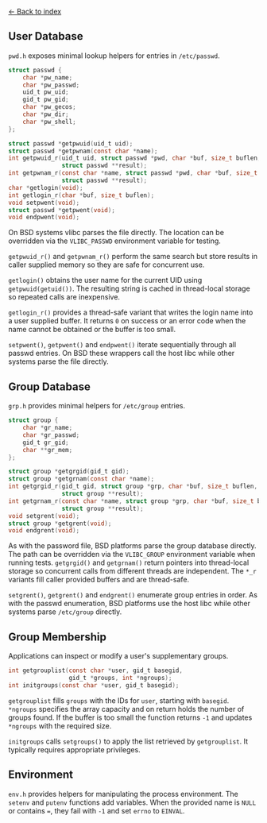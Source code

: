 [← Back to index](index.md)

## User Database

`pwd.h` exposes minimal lookup helpers for entries in `/etc/passwd`.

```c
struct passwd {
    char *pw_name;
    char *pw_passwd;
    uid_t pw_uid;
    gid_t pw_gid;
    char *pw_gecos;
    char *pw_dir;
    char *pw_shell;
};

struct passwd *getpwuid(uid_t uid);
struct passwd *getpwnam(const char *name);
int getpwuid_r(uid_t uid, struct passwd *pwd, char *buf, size_t buflen,
               struct passwd **result);
int getpwnam_r(const char *name, struct passwd *pwd, char *buf, size_t buflen,
               struct passwd **result);
char *getlogin(void);
int getlogin_r(char *buf, size_t buflen);
void setpwent(void);
struct passwd *getpwent(void);
void endpwent(void);
```

On BSD systems vlibc parses the file directly. The location can be
overridden via the `VLIBC_PASSWD` environment variable for testing.

`getpwuid_r()` and `getpwnam_r()` perform the same search but store
results in caller supplied memory so they are safe for concurrent use.

`getlogin()` obtains the user name for the current UID using
`getpwuid(getuid())`.  The resulting string is cached in thread-local
storage so repeated calls are inexpensive.

`getlogin_r()` provides a thread-safe variant that writes the login name
into a user supplied buffer.  It returns `0` on success or an error code
when the name cannot be obtained or the buffer is too small.

`setpwent()`, `getpwent()` and `endpwent()` iterate sequentially
through all passwd entries.  On BSD these wrappers call the host
libc while other systems parse the file directly.

## Group Database

`grp.h` provides minimal helpers for `/etc/group` entries.

```c
struct group {
    char *gr_name;
    char *gr_passwd;
    gid_t gr_gid;
    char **gr_mem;
};

struct group *getgrgid(gid_t gid);
struct group *getgrnam(const char *name);
int getgrgid_r(gid_t gid, struct group *grp, char *buf, size_t buflen,
               struct group **result);
int getgrnam_r(const char *name, struct group *grp, char *buf, size_t buflen,
               struct group **result);
void setgrent(void);
struct group *getgrent(void);
void endgrent(void);
```

As with the password file, BSD platforms parse the group database directly.
The path can be overridden via the `VLIBC_GROUP` environment variable when
running tests. `getgrgid()` and `getgrnam()` return pointers into thread-local
storage so concurrent calls from different threads are independent. The `*_r`
variants fill caller provided buffers and are thread-safe.

`setgrent()`, `getgrent()` and `endgrent()` enumerate group entries in
order.  As with the passwd enumeration, BSD platforms use the host
libc while other systems parse `/etc/group` directly.

## Group Membership

Applications can inspect or modify a user's supplementary groups.

```c
int getgrouplist(const char *user, gid_t basegid,
                 gid_t *groups, int *ngroups);
int initgroups(const char *user, gid_t basegid);
```

`getgrouplist` fills `groups` with the IDs for `user`, starting with
`basegid`.  `*ngroups` specifies the array capacity and on return holds
the number of groups found.  If the buffer is too small the function
returns `-1` and updates `*ngroups` with the required size.

`initgroups` calls `setgroups()` to apply the list retrieved by
`getgrouplist`.  It typically requires appropriate privileges.

## Environment

`env.h` provides helpers for manipulating the process environment. The
`setenv` and `putenv` functions add variables. When the provided name is
`NULL` or contains `=`, they fail with `-1` and set `errno` to `EINVAL`.

